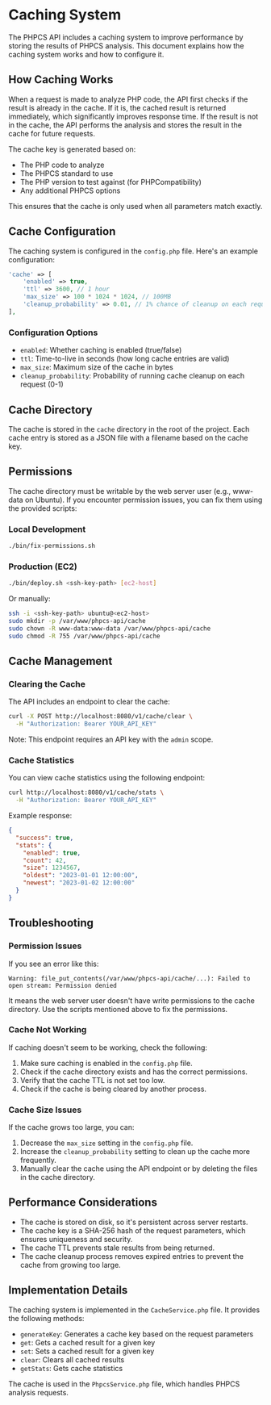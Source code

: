 # Caching System

The PHPCS API includes a caching system to improve performance by storing the results of PHPCS analysis. This document explains how the caching system works and how to configure it.

## How Caching Works

When a request is made to analyze PHP code, the API first checks if the result is already in the cache. If it is, the cached result is returned immediately, which significantly improves response time. If the result is not in the cache, the API performs the analysis and stores the result in the cache for future requests.

The cache key is generated based on:
- The PHP code to analyze
- The PHPCS standard to use
- The PHP version to test against (for PHPCompatibility)
- Any additional PHPCS options

This ensures that the cache is only used when all parameters match exactly.

## Cache Configuration

The caching system is configured in the `config.php` file. Here's an example configuration:

```php
'cache' => [
    'enabled' => true,
    'ttl' => 3600, // 1 hour
    'max_size' => 100 * 1024 * 1024, // 100MB
    'cleanup_probability' => 0.01, // 1% chance of cleanup on each request
],
```

### Configuration Options

- `enabled`: Whether caching is enabled (true/false)
- `ttl`: Time-to-live in seconds (how long cache entries are valid)
- `max_size`: Maximum size of the cache in bytes
- `cleanup_probability`: Probability of running cache cleanup on each request (0-1)

## Cache Directory

The cache is stored in the `cache` directory in the root of the project. Each cache entry is stored as a JSON file with a filename based on the cache key.

## Permissions

The cache directory must be writable by the web server user (e.g., www-data on Ubuntu). If you encounter permission issues, you can fix them using the provided scripts:

### Local Development

```bash
./bin/fix-permissions.sh
```

### Production (EC2)

```bash
./bin/deploy.sh <ssh-key-path> [ec2-host]
```

Or manually:

```bash
ssh -i <ssh-key-path> ubuntu@<ec2-host>
sudo mkdir -p /var/www/phpcs-api/cache
sudo chown -R www-data:www-data /var/www/phpcs-api/cache
sudo chmod -R 755 /var/www/phpcs-api/cache
```

## Cache Management

### Clearing the Cache

The API includes an endpoint to clear the cache:

```bash
curl -X POST http://localhost:8080/v1/cache/clear \
  -H "Authorization: Bearer YOUR_API_KEY"
```

Note: This endpoint requires an API key with the `admin` scope.

### Cache Statistics

You can view cache statistics using the following endpoint:

```bash
curl http://localhost:8080/v1/cache/stats \
  -H "Authorization: Bearer YOUR_API_KEY"
```

Example response:

```json
{
  "success": true,
  "stats": {
    "enabled": true,
    "count": 42,
    "size": 1234567,
    "oldest": "2023-01-01 12:00:00",
    "newest": "2023-01-02 12:00:00"
  }
}
```

## Troubleshooting

### Permission Issues

If you see an error like this:

```
Warning: file_put_contents(/var/www/phpcs-api/cache/...): Failed to open stream: Permission denied
```

It means the web server user doesn't have write permissions to the cache directory. Use the scripts mentioned above to fix the permissions.

### Cache Not Working

If caching doesn't seem to be working, check the following:

1. Make sure caching is enabled in the `config.php` file.
2. Check if the cache directory exists and has the correct permissions.
3. Verify that the cache TTL is not set too low.
4. Check if the cache is being cleared by another process.

### Cache Size Issues

If the cache grows too large, you can:

1. Decrease the `max_size` setting in the `config.php` file.
2. Increase the `cleanup_probability` setting to clean up the cache more frequently.
3. Manually clear the cache using the API endpoint or by deleting the files in the cache directory.

## Performance Considerations

- The cache is stored on disk, so it's persistent across server restarts.
- The cache key is a SHA-256 hash of the request parameters, which ensures uniqueness and security.
- The cache TTL prevents stale results from being returned.
- The cache cleanup process removes expired entries to prevent the cache from growing too large.

## Implementation Details

The caching system is implemented in the `CacheService.php` file. It provides the following methods:

- `generateKey`: Generates a cache key based on the request parameters
- `get`: Gets a cached result for a given key
- `set`: Sets a cached result for a given key
- `clear`: Clears all cached results
- `getStats`: Gets cache statistics

The cache is used in the `PhpcsService.php` file, which handles PHPCS analysis requests.
